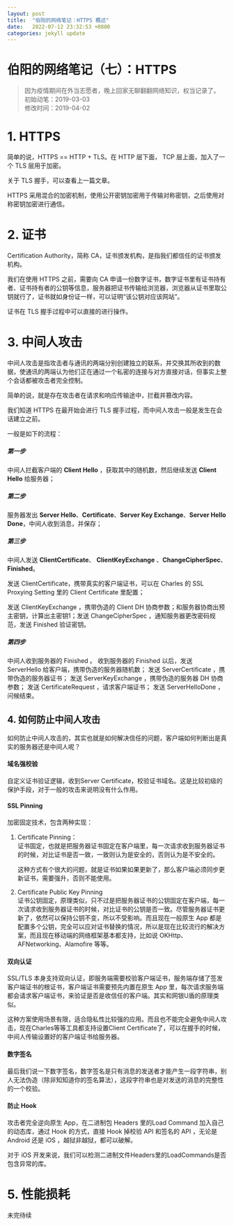 ```yaml
---
layout: post
title:  "伯阳的网络笔记：HTTPS 概述"
date:   2022-07-12 23:32:53 +0800
categories: jekyll update
---
```




# 伯阳的网络笔记（七）：HTTPS
> 因为疫情期间在外当志愿者，晚上回家无聊翻翻网络知识，权当记录了。          
> 初始动笔：2019-03-03       
> 修改时间：2019-04-02       

# 1. HTTPS
简单的说，HTTPS == HTTP + TLS。在 HTTP 层下面， TCP 层上面，加入了一个 TLS 层用于加密。

关于 TLS 握手，可以查看上一篇文章。

HTTPS 采用混合的加密机制，使用公开密钥加密用于传输对称密钥，之后使用对称密钥加密进行通信。


# 2. 证书
Certification Authority，简称 CA，证书颁发机构，是指我们都信任的证书颁发机构。

我们在使用 HTTPS 之前，需要向 CA 申请一份数字证书，数字证书里有证书持有者、证书持有者的公钥等信息，服务器把证书传输给浏览器，浏览器从证书里取公钥就行了，证书就如身份证一样，可以证明“该公钥对应该网站”。

证书在 TLS 握手过程中可以直接的进行操作。

# 3. 中间人攻击

中间人攻击是指攻击者与通讯的两端分别创建独立的联系，并交换其所收到的数据，使通讯的两端认为他们正在通过一个私密的连接与对方直接对话，但事实上整个会话都被攻击者完全控制。

简单的说，就是存在攻击者在请求和响应传输途中，拦截并篡改内容。

我们知道 HTTPS 在最开始会进行 TLS 握手过程，而中间人攻击一般是发生在会话建立之前。

一般是如下的流程：
##### 第一步
中间人拦截客户端的 **Client Hello** ，获取其中的随机数，然后继续发送 **Client Hello** 给服务器；

##### 第二步
服务器发出 **Server Hello**、**Certificate**、**Server Key Exchange**、**Server Hello Done**，中间人收到消息，并保存；
##### 第三步
 中间人发送 **ClientCertificate**、 **ClientKeyExchange** 、**ChangeCipherSpec**、**Finished**。
 
发送 ClientCertificate，携带真实的客户端证书，可以在  Charles 的 SSL Proxying Setting 里的 Client Certificate 里配置；

发送 ClientKeyExchange ，携带伪造的 Client DH 协商参数；和服务器协商出预主密钥，计算出主密钥1；发送 ChangeCipherSpec ，通知服务器更改密码规范，发送 Finished 验证密钥。

##### 第四步
中间人收到服务器的 Finished 。
收到服务器的 Finished 以后，发送 ServerHello 给客户端，携带伪造的服务器随机数；
发送 ServerCertificate ，携带伪造的服务器证书；
发送 ServerKeyExchange ，携带伪造的服务器 DH 协商参数；
发送 CertificateRequest ，请求客户端证书；
发送 ServerHelloDone ，问候结束。


## 4. 如何防止中间人攻击

如何防止中间人攻击的，其实也就是如何解决信任的问题，客户端如何判断出是真实的服务器还是中间人呢？

#### 域名强校验    

自定义证书验证逻辑，收到Server Certificate，校验证书域名。这是比较初级的保护手段，对于一般的攻击来说明没有什么作用。

#### SSL Pinning
加密固定技术，包含两种实现：
1. Certificate Pinning：    
    证书固定，也就是把服务器证书固定在客户端里，每一次请求收到服务器证书的时候，对比证书是否一致，一致则认为是安全的，否则认为是不安全的。
    
    这种方式有个很大的问题，就是证书如果如果更新了，那么客户端必须同步更新证书，需要强升，否则不能使用。

2. Certificate Public Key Pinning    
    证书公钥固定，原理类似，只不过是把服务器证书的公钥固定在客户端，每一次请求收到服务器证书的时候，对比证书的公钥是否一致。尽管服务器证书更新了，依然可以保持公钥不变，所以不受影响。而且现在一般原生 App 都是配置多个公钥，完全可以应对证书替换的情况，所以是现在比较流行的解决方案，而且现在移动端的网络框架基本都支持，比如说 OKHttp、AFNetworking、Alamofire 等等。

#### 双向认证
SSL/TLS 本身支持双向认证，即服务端需要校验客户端证书，服务端存储了签发客户端证书的根证书，客户端证书需要预先内置在原生  App 里，每次请求服务端都会请求客户端证书，来验证是否是收信任的客户端。其实和网银U盾的原理类似。

这种方案使用场景有限，适合隐私性比较强的应用。而且也不能完全避免中间人攻击，现在Charles等等工具都支持设置Client Certificate了，可以在握手的时候，中间人传输设置好的客户端证书给服务器。


#### 数字签名

最后我们说一下数字签名，数字签名是只有消息的发送者才能产生一段字符串，别人无法伪造（除非知知道你的签名算法），这段字符串也是对发送的消息的完整性的一个校验。


#### 防止 Hook
攻击者完全逆向原生 App，在二进制包 Headers 里的Load Command 加入自己的动态库，通过 Hook 的方式，直接 Hook 掉校验 API 和签名的 API ，无论是 Android 还是 iOS ，越狱非越狱，都可以破解。

对于 iOS 开发来说，我们可以检测二进制文件Headers里的LoadCommands是否包含异常的库。



# 5. 性能损耗

未完待续